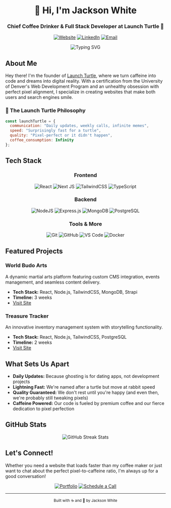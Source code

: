<div align="center">
  
# 👋 Hi, I'm Jackson White
### Chief Coffee Drinker & Full Stack Developer at Launch Turtle 🐢

[![Website](https://img.shields.io/badge/Launch%20Turtle-22C55E?style=for-the-badge&logo=data:image/svg+xml;base64,PHN2ZyB3aWR0aD0iMjQiIGhlaWdodD0iMjQiIHhtbG5zPSJodHRwOi8vd3d3LnczLm9yZy8yMDAwL3N2ZyI+PHBhdGggZD0iTTEyIDJMNCA3djEwbDggNWw4LTV2LTEweiIgc3Ryb2tlPSJ3aGl0ZSIgc3Ryb2tlLXdpZHRoPSIyIiBmaWxsPSJub25lIi8+PC9zdmc+)](https://launchturtle.com)
[![LinkedIn](https://img.shields.io/badge/LinkedIn-%230077B5.svg?style=for-the-badge&logo=linkedin&logoColor=white)](https://www.linkedin.com/in/jackson-white-founder/)
[![Email](https://img.shields.io/badge/Email-D14836?style=for-the-badge&logo=gmail&logoColor=white)](mailto:jackson.white@launchturtle.com)

</div>

<div align="center">
  <img src="https://readme-typing-svg.demolab.com?font=Fira+Code&duration=3000&pause=1000&color=22C55E&center=true&vCenter=true&width=435&lines=Full+Stack+Development;React+%7C+Next.js+%7C+Node.js;Where+Code+Meets+Coffee+☕️;Daily+Updates%2C+Weekly+Calls;Let's+Build+Something+Amazing!" alt="Typing SVG" />
</div>

## About Me

Hey there! I'm the founder of [Launch Turtle](https://launchturtle.com), where we turn caffeine into code and dreams into digital reality. With a certification from the University of Denver's Web Development Program and an unhealthy obsession with perfect pixel alignment, I specialize in creating websites that make both users and search engines smile.

### 🐢 The Launch Turtle Philosophy

```javascript
const launchTurtle = {
  communication: "Daily updates, weekly calls, infinite memes",
  speed: "Surprisingly fast for a turtle",
  quality: "Pixel-perfect or it didn't happen",
  coffee_consumption: Infinity
};
```

## Tech Stack

<div align="center">

### Frontend
![React](https://img.shields.io/badge/react-%2320232a.svg?style=for-the-badge&logo=react&logoColor=%2361DAFB)
![Next JS](https://img.shields.io/badge/Next-black?style=for-the-badge&logo=next.js&logoColor=white)
![TailwindCSS](https://img.shields.io/badge/tailwindcss-%2338B2AC.svg?style=for-the-badge&logo=tailwind-css&logoColor=white)
![TypeScript](https://img.shields.io/badge/typescript-%23007ACC.svg?style=for-the-badge&logo=typescript&logoColor=white)

### Backend
![NodeJS](https://img.shields.io/badge/node.js-6DA55F?style=for-the-badge&logo=node.js&logoColor=white)
![Express.js](https://img.shields.io/badge/express.js-%23404d59.svg?style=for-the-badge&logo=express&logoColor=%2361DAFB)
![MongoDB](https://img.shields.io/badge/MongoDB-%234ea94b.svg?style=for-the-badge&logo=mongodb&logoColor=white)
![PostgreSQL](https://img.shields.io/badge/postgresql-%23316192.svg?style=for-the-badge&logo=postgresql&logoColor=white)

### Tools & More
![Git](https://img.shields.io/badge/git-%23F05033.svg?style=for-the-badge&logo=git&logoColor=white)
![GitHub](https://img.shields.io/badge/github-%23121011.svg?style=for-the-badge&logo=github&logoColor=white)
![VS Code](https://img.shields.io/badge/VS%20Code-0078d7.svg?style=for-the-badge&logo=visual-studio-code&logoColor=white)
![Docker](https://img.shields.io/badge/docker-%230db7ed.svg?style=for-the-badge&logo=docker&logoColor=white)

</div>

## Featured Projects

### World Budo Arts
A dynamic martial arts platform featuring custom CMS integration, events management, and seamless content delivery.
- **Tech Stack:** React, Node.js, TailwindCSS, MongoDB, Strapi
- **Timeline:** 3 weeks
- [Visit Site](https://www.worldbudoarts.com/)

### Treasure Tracker
An innovative inventory management system with storytelling functionality.
- **Tech Stack:** React, Node.js, TailwindCSS, PostgreSQL
- **Timeline:** 2 weeks
- [Visit Site](https://www.mytreasuretracker.com/)

## What Sets Us Apart

- **Daily Updates:** Because ghosting is for dating apps, not development projects
- **Lightning Fast:** We're named after a turtle but move at rabbit speed
- **Quality Guaranteed:** We don't rest until you're happy (and even then, we're probably still tweaking pixels)
- **Caffeine Powered:** Our code is fueled by premium coffee and our fierce dedication to pixel perfection

## GitHub Stats

<div align="center">
  <img src="https://github-readme-streak-stats.herokuapp.com/?user=JacksonWhite4725&theme=github-dark&hide_border=true&stroke=22C55E&ring=22C55E&fire=22C55E&currStreakLabel=22C55E" alt="GitHub Streak Stats">
</div>

## Let's Connect!

Whether you need a website that loads faster than my coffee maker or just want to chat about the perfect pixel-to-caffeine ratio, I'm always up for a good conversation!

<div align="center">
  
[![Portfolio](https://img.shields.io/badge/Portfolio-22C55E?style=for-the-badge&logo=data:image/svg+xml;base64,PHN2ZyB3aWR0aD0iMjQiIGhlaWdodD0iMjQiIHhtbG5zPSJodHRwOi8vd3d3LnczLm9yZy8yMDAwL3N2ZyI+PHBhdGggZD0iTTEyIDJMNCA3djEwbDggNWw4LTV2LTEweiIgc3Ryb2tlPSJ3aGl0ZSIgc3Ryb2tlLXdpZHRoPSIyIiBmaWxsPSJub25lIi8+PC9zdmc+)](https://launchturtle/portfolio.com)
[![Schedule a Call](https://img.shields.io/badge/Schedule%20a%20Call-4A5568?style=for-the-badge&logo=google-calendar&logoColor=white)](https://calendly.com/jackson-white-launchturtle/launch-turtle-discovery)

</div>

---

<div align="center">
  <sub>Built with ☕️ and 💚 by Jackson White</sub>
</div>
